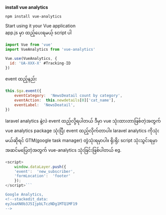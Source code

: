 **install vue analytics**
```
npm install vue-analytics
```
Start using it your Vue application <br>
app.js မှာ ထည့်ပေးရမယ့် script ပါ
```javaScript
import Vue from 'vue'
import VueAnalytics from 'vue-analytics'

Vue.use(VueAnalytics, {
  id: 'UA-XXX-X' #Tracking-ID
})
```
event ထည့်နည်း
```javaScript
this.$ga.event({
	eventCategory:  'NewsDeatail count by category',
	eventAction:  this.newdetails[0]['cat_name'],
	eventLabel:  'NewsDeatail',
})
```
laravel analytics နဲ့လဲ event ထည့်လို့ရပါတယ် 
ဒီမှာ vue သုံးထားတာဖြစ်တဲ့အတွက် vue analytics package သုံးပြီး event ထည့်လိုက်တာပါ။ laravel analytics ကိုသုံးမယ်ဆိုရင် GTM(google task manager) တွဲသုံးရမှာပါ။ ရိုးရိုး script သုံးသွင်းရမှာ အဆင်မပြေတဲ့အတွက် vue-analytics သုံးခြင်းဖြစ်ပါတယ်
eg.
```javaScript
<script>
	window.dataLayer.push({
	'event':  'new_subscriber',
	'formLocation':  'footer'
	});
</script>```

Google Analytics, 
<!--stackedit_data:
eyJoaXN0b3J5IjpbLTczNDg1MTQ1MF19
-->